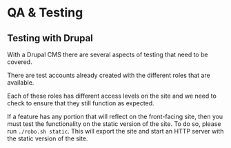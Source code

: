 # QA & Testing

## Testing with Drupal
With a Drupal CMS there are several aspects of testing that need to be covered.

There are test accounts already created with the different roles that are available.

Each of these roles has different access levels on the site and we need to check to ensure that they still function as expected.

If a feature has any portion that will reflect on the front-facing site, then you must test the functionality on the static version of the site. To do so, please run `./robo.sh static`. This will export the site and start an HTTP server with the static version of the site.
